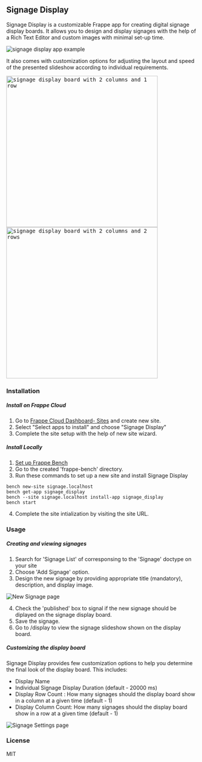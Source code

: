## Signage Display

Signage Display is a customizable Frappe app for creating digital signage display boards. It allows you to design and display signages with the help of a Rich Text Editor and custom images with minimal set-up time. 

![signage display app example](https://user-images.githubusercontent.com/42403668/212523549-d846ce0f-428c-416f-af62-ba1847211553.gif)

It also comes with customization options for adjusting the layout and speed of the presented slideshow according to individual requirements. 

<p float="left">
 <kbd>
   <img src="https://user-images.githubusercontent.com/42403668/212525397-faec0c7a-12c8-48ce-983a-0cbeb8f6e2c1.png" alt="signage display board with 2 columns and 1 row" width=400/>
  </kbd>
 <kbd>
    <img src="https://user-images.githubusercontent.com/42403668/212525423-e4638248-09a2-476a-9edc-ed9b96aeb027.png" alt="signage display board with 2 columns and 2 rows" width=400/>
  </kbd>
</p>

### Installation

##### Install on Frappe Cloud

1. Go to [Frappe Cloud Dashboard- Sites](https://frappecloud.com/dashboard/sites) and create new site. 
2. Select "Select apps to install" and choose "Signage Display"
3. Complete the site setup with the help of new site wizard. 

##### Install Locally
1. [Set up Frappe Bench](https://frappeframework.com/docs/v14/user/en/installation)
2. Go to the created 'frappe-bench' directory.
3. Run these commands to set up a new site and install Signage Display

```
bench new-site signage.localhost
bench get-app signage_display
bench --site signage.localhost install-app signage_display
bench start
```

4. Complete the site intialization by visiting the site URL.

### Usage 

##### Creating and viewing signages 

1. Search for 'Signage List' of corresponsing to the 'Signage' doctype on your site
2. Choose 'Add Signage' option.
3. Design the new signage by providing appropriate title (mandatory), description, and display image. 

![New Signage page](https://user-images.githubusercontent.com/42403668/212526452-294b9430-80e8-4fc9-873e-b713211631df.png)

4. Check the 'published' box to signal if the new signage should be diplayed on the signage display board. 
5. Save the signage. 
6. Go to <site-url>/display to view the signage slideshow shown on the display board. 

##### Customizing the display board

Signage Display provides few customization options to help you determine the final look of the display board. This includes:
* Display Name 
* Individual Signage Display Duration (default - 20000 ms)
* Display Row Count : How many signages should the display board show in a column at a given time (default - 1)
* Display Column Count: How many signages should the display board show in a row at a given time (default - 1)

![Signage Settings page](https://user-images.githubusercontent.com/42403668/212526507-e18a71be-5fd4-4941-b60f-2ff28009901f.png)

### License

MIT
